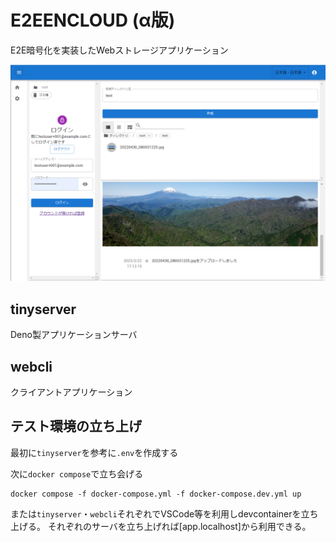 # E2EENCLOUD (α版)

E2E暗号化を実装したWebストレージアプリケーション

![web client picture](document/asset/e2eencloud.png)

## tinyserver

Deno製アプリケーションサーバ

## webcli

クライアントアプリケーション

## テスト環境の立ち上げ
最初に`tinyserver`を参考に`.env`を作成する

次に`docker compose`で立ち会げる
```
docker compose -f docker-compose.yml -f docker-compose.dev.yml up
```
または`tinyserver`・`webcli`それぞれでVSCode等を利用しdevcontainerを立ち上げる。
それぞれのサーバを立ち上げれば[app.localhost]から利用できる。
